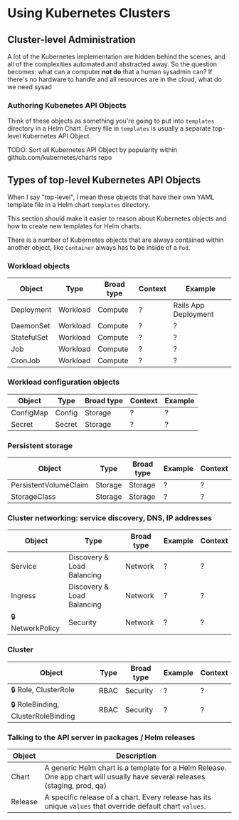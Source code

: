 # Using Kubernetes Clusters

## Cluster-level Administration

A lot of the Kubernetes implementation are hidden behind the scenes, and all of the complexities automated and abstracted away. So the question becomes: what can a computer **not do** that a human sysadmin can? If there's no hardware to handle and all resources are in the cloud, what do we need sysad

### Authoring Kubenetes API Objects

Think of these objects as something you're going to put into `templates` directory in a Helm Chart. Every file in `templates` is usually a separate top-level Kubernetes API Object.

TODO: Sort all Kubernetes API Object by popularity within github.com/kubernetes/charts repo

## Types of top-level Kubernetes API Objects

When I say "top-level", I mean these objects that have their own YAML template file in a Helm chart `templates` directory.

This section should make it easier to reason about Kubernetes objects and how to create new templates for Helm charts.

There is a number of Kubernetes objects that are always contained within another object, like `Container` always has to be inside of a `Pod`.

###  Workload objects

| Object | Type | Broad type | Context | Example |
| --- | --- | --- | --- | --- |
| Deployment | Workload | Compute | ? | Rails App Deployment |
| DaemonSet | Workload | Compute | ? | ? |
| StatefulSet | Workload | Compute | ? | ? |
| Job | Workload | Compute | ? | ? |
| CronJob | Workload | Compute | ? | ? |

### Workload configuration objects

| Object | Type | Broad type | Context | Example |
| --- | --- | --- | --- | --- |
| ConfigMap | Config | Storage | ? | ? |
| Secret | Secret | Storage | ? | ? |

### Persistent storage

| Object | Type | Broad type | Example | Context |
| --- | --- | --- | --- | --- |
| PersistentVolumeClaim | Storage | Storage | ? | ? |
| StorageClass | Storage | Storage | ? | ? |

### Cluster networking: service discovery, DNS, IP addresses

| Object | Type | Broad type | Example | Context |
| --- | --- | --- | --- | --- |
| Service | Discovery & Load Balancing | Network | ? | ? |
| Ingress | Discovery & Load Balancing | Network | ? | ? |
| 🔒 NetworkPolicy | Security | Network | ? | ? |

### Cluster

| Object | Type | Broad type | Example | Context |
| --- | --- | --- | --- | --- |
| 🔒 Role, ClusterRole | RBAC | Security | ? | ? |
| 🔒 RoleBinding, ClusterRoleBinding | RBAC | Security | ? | ? |

### Talking to the API server in packages / Helm releases

| Object | Description |
| --- | --- |
| Chart | A generic Helm chart is a template for a Helm Release. One app chart will usually have several releases (staging, prod, qa) |
| Release | A specific release of a chart. Every release has its unique `values` that override default chart `values`.
